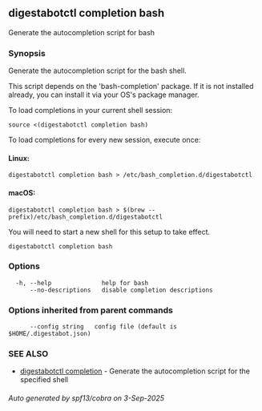 ## digestabotctl completion bash

Generate the autocompletion script for bash

### Synopsis

Generate the autocompletion script for the bash shell.

This script depends on the 'bash-completion' package.
If it is not installed already, you can install it via your OS's package manager.

To load completions in your current shell session:

	source <(digestabotctl completion bash)

To load completions for every new session, execute once:

#### Linux:

	digestabotctl completion bash > /etc/bash_completion.d/digestabotctl

#### macOS:

	digestabotctl completion bash > $(brew --prefix)/etc/bash_completion.d/digestabotctl

You will need to start a new shell for this setup to take effect.


```
digestabotctl completion bash
```

### Options

```
  -h, --help              help for bash
      --no-descriptions   disable completion descriptions
```

### Options inherited from parent commands

```
      --config string   config file (default is $HOME/.digestabot.json)
```

### SEE ALSO

* [digestabotctl completion](digestabotctl_completion.md)	 - Generate the autocompletion script for the specified shell

###### Auto generated by spf13/cobra on 3-Sep-2025
